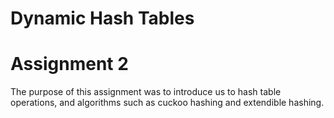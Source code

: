 # Dynamic Hash Tables
# Assignment 2

The purpose of this assignment was to introduce us to hash table operations, and
algorithms such as cuckoo hashing and extendible hashing. 
